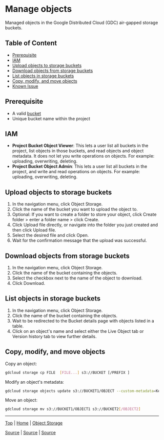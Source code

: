 # Manage objects

Managed objects in the Google Distributed Cloud (GDC) air-gapped storage buckets.

## Table of Content
- [Prerequisite](#prerequisite)
- [IAM](#iam)
- [Upload objects to storage buckets](#upload-objects-to-storage-buckets)
- [Download objects from storage buckets](#download-objects-from-storage-buckets)
- [List objects in storage buckets](#list-objects-in-storage-buckets)
- [Copy, modify, and move objects](#copy-modify-and-move-objects)
- [Known Issue](#known-issue)

## Prerequisite
- A valid [bucket](/docs/object-storage.md) 
- Unique bucket name within the project

## IAM
- **Project Bucket Object Viewer**: This lets a user list all buckets in the project, list objects in those buckets, and read objects and object metadata. It does not let you write operations on objects. For example: uploading, overwriting, deleting.
- **Project Bucket Object Admin**: This lets a user list all buckets in the project, and write and read operations on objects. For example: uploading, overwriting, deleting.

## Upload objects to storage buckets
1. In the navigation menu, click Object Storage.
2. Click the name of the bucket you want to upload the object to.
3. Optional: If you want to create a folder to store your object, click Create folder > enter a folder name > click Create.
4. Click Upload file directly, or navigate into the folder you just created and then click Upload file.
5. Select the desired file and click Open.
6. Wait for the confirmation message that the upload was successful.

## Download objects from storage buckets
1. In the navigation menu, click Object Storage.
2. Click the name of the bucket containing the objects.
3. Select the checkbox next to the name of the object to download.
4. Click Download.

## List objects in storage buckets
1. In the navigation menu, click Object Storage.
2. Click the name of the bucket containing the objects.
3. Wait to be redirected to the Bucket details page with objects listed in a table.
4. Click on an object's name and select either the Live Object tab or Version history tab to view further details.

## Copy, modify, and move objects
Copy an object:

```bash
gdcloud storage cp FILE  [FILE...] s3://BUCKET [/PREFIX ]
```

Modify an object's metadata:
```bash
gdcloud storage objects update s3://BUCKET1/OBJECT --custom-metadata=Key1=Value1
```

Move an object:
```bash
gdcloud storage mv s3://BUCKET1/OBJECT1 s3://BUCKET2[/OBJECT2]
```
---
[Top](#) | [Home](/README.md) | [Object Storage](/docs/object-storage.md) 

[Source](https://cloud.google.com/distributed-cloud/hosted/docs/latest/gdch/application/ao-user/upload-download-storage-objects) | [Source](https://cloud.google.com/distributed-cloud/hosted/docs/latest/gdch/application/ao-user/list-storage-objects) | [Source](https://cloud.google.com/distributed-cloud/hosted/docs/latest/gdch/application/ao-user/copy-mod-storage-objects)
